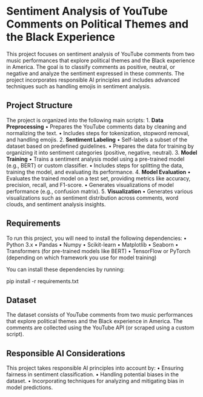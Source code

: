 # Sentiment Analysis of YouTube Comments on Political Themes and the Black Experience

This project focuses on sentiment analysis of YouTube comments from two music performances that explore political themes and the Black experience in America. The goal is to classify comments as positive, neutral, or negative and analyze the sentiment expressed in these comments. The project incorporates responsible AI principles and includes advanced techniques such as handling emojis in sentiment analysis.

## Project Structure

The project is organized into the following main scripts:
	1.	**Data Preprocessing**
	•	Prepares the YouTube comments data by cleaning and normalizing the text.
	•	Includes steps for tokenization, stopword removal, and handling emojis.
	2.	**Sentiment Labeling**
	•	Self-labels a subset of the dataset based on predefined guidelines.
	•	Prepares the data for training by organizing it into sentiment categories (positive, negative, neutral).
	3.	**Model Training**
	•	Trains a sentiment analysis model using a pre-trained model (e.g., BERT) or custom classifier.
	•	Includes steps for splitting the data, training the model, and evaluating its performance.
	4.	**Model Evaluation**
	•	Evaluates the trained model on a test set, providing metrics like accuracy, precision, recall, and F1-score.
	•	Generates visualizations of model performance (e.g., confusion matrix).
	5.	**Visualization**
	•	Generates various visualizations such as sentiment distribution across comments, word clouds, and sentiment analysis insights.

## Requirements

To run this project, you will need to install the following dependencies:
	•	Python 3.x
	•	Pandas
	•	Numpy
	•	Scikit-learn
	•	Matplotlib
	•	Seaborn
	•	Transformers (for pre-trained models like BERT)
	•	TensorFlow or PyTorch (depending on which framework you use for model training)

You can install these dependencies by running:

pip install -r requirements.txt

## Dataset

The dataset consists of YouTube comments from two music performances that explore political themes and the Black experience in America. The comments are collected using the YouTube API (or scraped using a custom script).

## Responsible AI Considerations

This project takes responsible AI principles into account by:
	•	Ensuring fairness in sentiment classification.
	•	Handling potential biases in the dataset.
	•	Incorporating techniques for analyzing and mitigating bias in model predictions.
